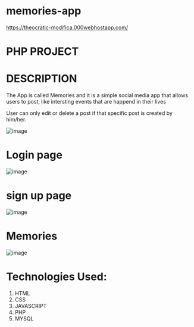 # memories-app
https://theocratic-modifica.000webhostapp.com/

# PHP PROJECT

# DESCRIPTION

The App is called Memories and it is a simple social media app that allows users to post, like intersting events that are happend in their lives
 
User can only edit or delete a post if that specific post is created by him/her.

![image](https://user-images.githubusercontent.com/78521151/122956478-a915be00-d39e-11eb-85b9-fee3356f85c2.png)

# Login page
![image](https://user-images.githubusercontent.com/78521151/122956564-be8ae800-d39e-11eb-859c-4411a64d7522.png)

# sign up page
![image](https://user-images.githubusercontent.com/78521151/122956659-d2cee500-d39e-11eb-8bcf-1474e5d5b384.png)

# Memories
![image](https://user-images.githubusercontent.com/78521151/122956951-175a8080-d39f-11eb-8c24-162b28a91bcb.png)

# Technologies Used:

1. HTML
2. CSS
3. JAVASCRIPT
4. PHP
5. MYSQL
